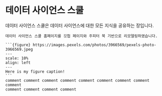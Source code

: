 데이터 사이언스 스쿨
==============================================================================

데이터 사이언스 스쿨은 데이터 사이언스에 대한 모든 지식을 공유하는 장입니다.

```{admonition} 알림
데이터 사이언스 스쿨 홈페이지를 깃헙 페이지와 주피터 북 기반으로 리모델링하였습니다.
```

````{admonition} 2020-09-30
```{figure} https://images.pexels.com/photos/3966569/pexels-photo-3966569.jpeg
---
scale: 10%
align: left
---
Here is my figure caption!
```
comment comment comment comment comment comment comment comment comment 
comment comment comment comment 
````